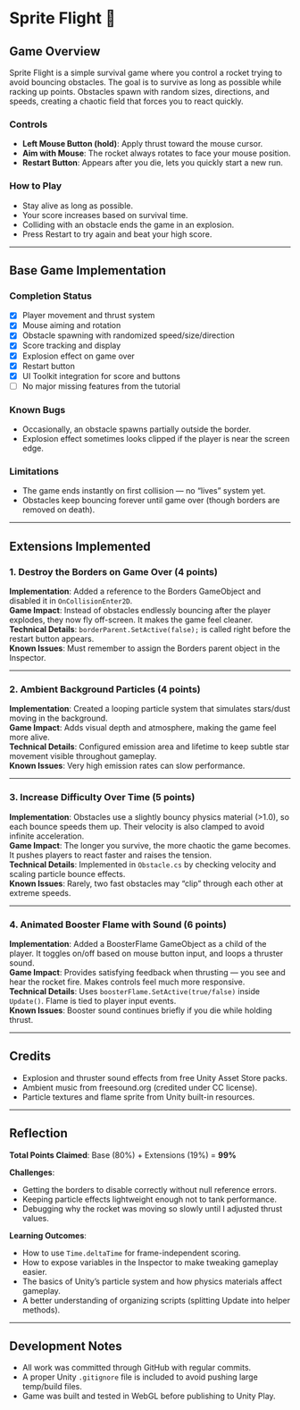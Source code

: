 # Sprite Flight 🚀


## Game Overview
Sprite Flight is a simple survival game where you control a rocket trying to avoid bouncing obstacles. The goal is to survive as long as possible while racking up points. Obstacles spawn with random sizes, directions, and speeds, creating a chaotic field that forces you to react quickly.

### Controls
- **Left Mouse Button (hold)**: Apply thrust toward the mouse cursor.  
- **Aim with Mouse**: The rocket always rotates to face your mouse position.  
- **Restart Button**: Appears after you die, lets you quickly start a new run.  

### How to Play
- Stay alive as long as possible.  
- Your score increases based on survival time.  
- Colliding with an obstacle ends the game in an explosion.  
- Press Restart to try again and beat your high score.  

---

## Base Game Implementation

### Completion Status
- [x] Player movement and thrust system  
- [x] Mouse aiming and rotation  
- [x] Obstacle spawning with randomized speed/size/direction  
- [x] Score tracking and display  
- [x] Explosion effect on game over  
- [x] Restart button  
- [x] UI Toolkit integration for score and buttons  
- [ ] No major missing features from the tutorial  

### Known Bugs
- Occasionally, an obstacle spawns partially outside the border.  
- Explosion effect sometimes looks clipped if the player is near the screen edge.  

### Limitations
- The game ends instantly on first collision — no “lives” system yet.  
- Obstacles keep bouncing forever until game over (though borders are removed on death).  

---

## Extensions Implemented

### 1. Destroy the Borders on Game Over (4 points)
**Implementation**: Added a reference to the Borders GameObject and disabled it in `OnCollisionEnter2D`.  
**Game Impact**: Instead of obstacles endlessly bouncing after the player explodes, they now fly off-screen. It makes the game feel cleaner.  
**Technical Details**: `borderParent.SetActive(false);` is called right before the restart button appears.  
**Known Issues**: Must remember to assign the Borders parent object in the Inspector.  

---

### 2. Ambient Background Particles (4 points)
**Implementation**: Created a looping particle system that simulates stars/dust moving in the background.  
**Game Impact**: Adds visual depth and atmosphere, making the game feel more alive.  
**Technical Details**: Configured emission area and lifetime to keep subtle star movement visible throughout gameplay.  
**Known Issues**: Very high emission rates can slow performance.  

---

### 3. Increase Difficulty Over Time (5 points)
**Implementation**: Obstacles use a slightly bouncy physics material (>1.0), so each bounce speeds them up. Their velocity is also clamped to avoid infinite acceleration.  
**Game Impact**: The longer you survive, the more chaotic the game becomes. It pushes players to react faster and raises the tension.  
**Technical Details**: Implemented in `Obstacle.cs` by checking velocity and scaling particle bounce effects.  
**Known Issues**: Rarely, two fast obstacles may “clip” through each other at extreme speeds.  

---

### 4. Animated Booster Flame with Sound (6 points)
**Implementation**: Added a BoosterFlame GameObject as a child of the player. It toggles on/off based on mouse button input, and loops a thruster sound.  
**Game Impact**: Provides satisfying feedback when thrusting — you see and hear the rocket fire. Makes controls feel much more responsive.  
**Technical Details**: Uses `boosterFlame.SetActive(true/false)` inside `Update()`. Flame is tied to player input events.  
**Known Issues**: Booster sound continues briefly if you die while holding thrust.  

---

## Credits
- Explosion and thruster sound effects from free Unity Asset Store packs.  
- Ambient music from freesound.org (credited under CC license).  
- Particle textures and flame sprite from Unity built-in resources.  

---

## Reflection
**Total Points Claimed**: Base (80%) + Extensions (19%) = **99%**  

**Challenges**:  
- Getting the borders to disable correctly without null reference errors.  
- Keeping particle effects lightweight enough not to tank performance.  
- Debugging why the rocket was moving so slowly until I adjusted thrust values.  

**Learning Outcomes**:  
- How to use `Time.deltaTime` for frame-independent scoring.  
- How to expose variables in the Inspector to make tweaking gameplay easier.  
- The basics of Unity’s particle system and how physics materials affect gameplay.  
- A better understanding of organizing scripts (splitting Update into helper methods).  

---

## Development Notes
- All work was committed through GitHub with regular commits.  
- A proper Unity `.gitignore` file is included to avoid pushing large temp/build files.  
- Game was built and tested in WebGL before publishing to Unity Play.  
